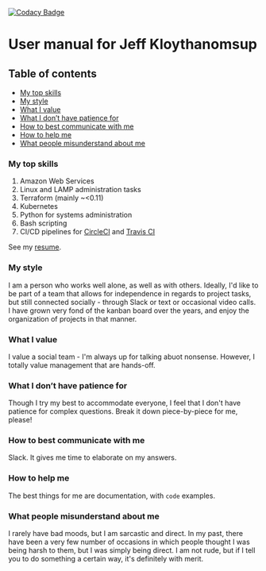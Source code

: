 [![Codacy Badge](https://api.codacy.com/project/badge/Grade/211a67c8097042ac9f163e6ec192bdaf)](https://www.codacy.com/manual/jeffkloy/public?utm_source=github.com&utm_medium=referral&utm_content=jeffkloy/public&utm_campaign=Badge_Grade)

# User manual for Jeff Kloythanomsup

## Table of contents

-   [My top skills](#my-top-skills)
-   [My style](#my-style)
-   [What I value](#what-i-value)
-   [What I don’t have patience for](#what-i-dont-have-patience-for)
-   [How to best communicate with me](#how-to-best-communicate-with-me)
-   [How to help me](#how-to-help-me)
-   [What people misunderstand about me](#what-people-misunderstand-about-me)

### My top skills

1.  Amazon Web Services
2.  Linux and LAMP administration tasks
3.  Terraform (mainly ~&lt;0.11)
4.  Kubernetes
5.  Python for systems administration
6.  Bash scripting
7.  CI/CD pipelines for [CircleCI](https://circleci.com) and [Travis CI](https://travis-ci.org)

See my [resume](https://jeffkloy.me/wp-content/uploads/2019/10/resume-2019.3.1.pdf).

### My style

I am a person who works well alone, as well as with others. Ideally, I'd like to be part of a team that allows for independence in regards to project tasks, but still connected socially - through Slack or text or occasional video calls. I have grown very fond of the kanban board over the years, and enjoy the organization of projects in that manner.

### What I value

I value a social team - I'm always up for talking abuot nonsense. However, I totally value management that are hands-off.

### What I don’t have patience for

Though I try my best to accommodate everyone, I feel that I don't have patience for complex questions. Break it down piece-by-piece for me, please!

### How to best communicate with me

Slack. It gives me time to elaborate on my answers.

### How to help me

The best things for me are documentation, with `code` examples.

### What people misunderstand about me

I rarely have bad moods, but I am sarcastic and direct. In my past, there have been a very few number of occasions in which people thought I was being harsh to them, but I was simply being direct. I am not rude, but if I tell you to do something a certain way, it's definitely with merit.

